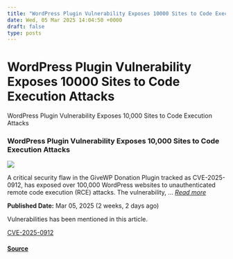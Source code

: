 ```yaml
---
title: "WordPress Plugin Vulnerability Exposes 10000 Sites to Code Execution Attacks"
date: Wed, 05 Mar 2025 14:04:50 +0000
draft: false
type: posts
---
```

# WordPress Plugin Vulnerability Exposes 10000 Sites to Code Execution Attacks





 WordPress Plugin Vulnerability Exposes 10,000 Sites to Code Execution Attacks 

### WordPress Plugin Vulnerability Exposes 10,000 Sites to Code Execution Attacks

![](https://upload.cvefeed.io/news/33585/thumbnail.jpg)

A critical security flaw in the GiveWP Donation Plugin tracked as CVE-2025-0912, has exposed over 100,000 WordPress websites to unauthenticated remote code execution (RCE) attacks. The vulnerability, ... [_Read more_](https://cybersecuritynews.com/wordpress-plugin-vulnerability-code-execution/)

**Published Date:** Mar 05, 2025 (2 weeks, 2 days ago)

Vulnerabilities has been mentioned in this article.

[CVE-2025-0912](https://cvefeed.io/vuln/detail/CVE-2025-0912)

#### [Source](https://cybersecuritynews.com/wordpress-plugin-vulnerability-code-execution/)

